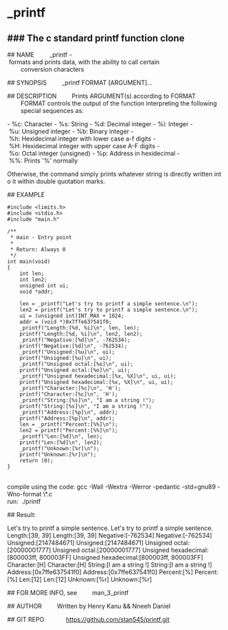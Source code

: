 # \_printf
### The c standard printf function clone 
--- 

## NAME 
         \_printf - formats and prints data, with the ability to call certain 
         conversion characters 

## SYNOPSIS 
         \_printf FORMAT [ARGUMENT]... 
  
## DESCRIPTION 
         Prints ARGUMENT(s) according to FORMAT 
         FORMAT controls the output of the function interpreting the following 
         special sequences as: 
  
- %c: Character 
- %s: String 
- %d: Decimal integer 
- %i: Integer 
- %u: Unsigned integer 
- %b: Binary integer 
- %h: Hexidecimal integer with lower case a-f digits 
- %H: Hexidecimal integer with upper case A-F digits 
- %o: Octal integer (unsigned) 
- %p: Address in hexidecimal 
- %%: Prints '%' normally 
  
 Otherwise, the command simply prints whatever string is directly written into it 
 within double quotation marks. 
  
## EXAMPLE 
 ```
 #include <limits.h> 
 #include <stdio.h> 
 #include "main.h" 
  
 /** 
  * main - Entry point 
  * 
  * Return: Always 0 
  */ 
 int main(void) 
 { 
     int len; 
     int len2; 
     unsigned int ui; 
     void *addr; 
  
     len = _printf("Let's try to printf a simple sentence.\n"); 
     len2 = printf("Let's try to printf a simple sentence.\n"); 
     ui = (unsigned int)INT_MAX + 1024; 
     addr = (void *)0x7ffe637541f0; 
     _printf("Length:[%d, %i]\n", len, len); 
     printf("Length:[%d, %i]\n", len2, len2); 
     _printf("Negative:[%d]\n", -762534); 
     printf("Negative:[%d]\n", -762534); 
     _printf("Unsigned:[%u]\n", ui); 
     printf("Unsigned:[%u]\n", ui); 
     _printf("Unsigned octal:[%o]\n", ui); 
     printf("Unsigned octal:[%o]\n", ui); 
     _printf("Unsigned hexadecimal:[%x, %X]\n", ui, ui); 
     printf("Unsigned hexadecimal:[%x, %X]\n", ui, ui); 
     _printf("Character:[%c]\n", 'H'); 
     printf("Character:[%c]\n", 'H'); 
     _printf("String:[%s]\n", "I am a string !"); 
     printf("String:[%s]\n", "I am a string !"); 
     _printf("Address:[%p]\n", addr); 
     printf("Address:[%p]\n", addr); 
     len = _printf("Percent:[%%]\n"); 
     len2 = printf("Percent:[%%]\n"); 
     _printf("Len:[%d]\n", len); 
     printf("Len:[%d]\n", len2); 
     _printf("Unknown:[%r]\n"); 
     printf("Unknown:[%r]\n"); 
     return (0); 
 } 
 ```
<br>
 compile using the code: gcc -Wall -Wextra -Werror -pedantic -std=gnu89 -Wno-format \*.c 
<br>
 run:  ./printf 
  
## Result: 
  
 Let's try to printf a simple sentence. 
 Let's try to printf a simple sentence. 
 Length:[39, 39] 
 Length:[39, 39] 
 Negative:[-762534] 
 Negative:[-762534] 
 Unsigned:[2147484671] 
 Unsigned:[2147484671] 
 Unsigned octal:[20000001777] 
 Unsigned octal:[20000001777] 
 Unsigned hexadecimal:[800003ff, 800003FF] 
 Unsigned hexadecimal:[800003ff, 800003FF] 
 Character:[H] 
 Character:[H] 
 String:[I am a string !] 
 String:[I am a string !] 
 Address:[0x7ffe637541f0] 
 Address:[0x7ffe637541f0] 
 Percent:[%] 
 Percent:[%] 
 Len:[12] 
 Len:[12] 
 Unknown:[%r] 
 Unknown:[%r] 
  
## FOR MORE INFO, see 
         man_3_printf 
  
## AUTHOR 
         Written by Henry Kanu && Nneeh Daniel 
  
## GIT REPO 
             https://github.com/stan545/printf.git
